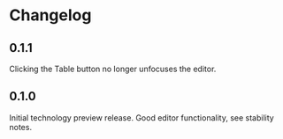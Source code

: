 # Changelog

## 0.1.1

Clicking the Table button no longer unfocuses the editor.

## 0.1.0

Initial technology preview release. Good editor functionality, see stability notes.

